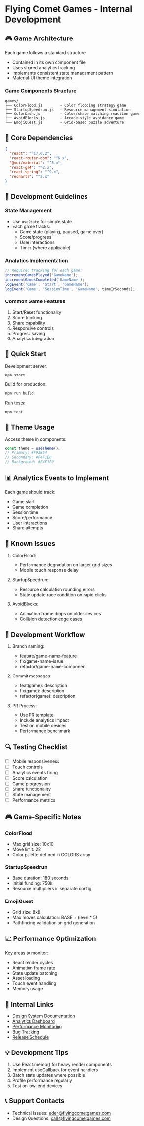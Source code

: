 # Flying Comet Games - Internal Development

## 🎮 Game Architecture

Each game follows a standard structure:
- Contained in its own component file
- Uses shared analytics tracking
- Implements consistent state management pattern
- Material-UI theme integration

### Game Components Structure
```
games/
├── ColorFlood.js        - Color flooding strategy game
├── StartupSpeedrun.js   - Resource management simulation
├── ColorDash.js         - Color/shape matching reaction game
├── AvoidBlocks.js       - Arcade-style avoidance game
└── EmojiQuest.js        - Grid-based puzzle adventure
```

## 🔧 Core Dependencies

```json
{
  "react": "^17.0.2",
  "react-router-dom": "^6.x",
  "@mui/material": "^5.x",
  "react-ga4": "^2.x",
  "react-spring": "^9.x",
  "recharts": "^2.x"
}
```

## 🎯 Development Guidelines

### State Management
- Use `useState` for simple state
- Each game tracks:
  - Game state (playing, paused, game over)
  - Score/progress
  - User interactions
  - Timer (where applicable)

### Analytics Implementation
```javascript
// Required tracking for each game:
incrementGamesPlayed('GameName');
incrementGamesCompleted('GameName');
logEvent('Game', 'Start', 'GameName');
logEvent('Game', 'SessionTime', 'GameName', timeInSeconds);
```

### Common Game Features
1. Start/Reset functionality
2. Score tracking
3. Share capability
4. Responsive controls
5. Progress saving
6. Analytics integration

## 🚀 Quick Start

Development server:
```bash
npm start
```

Build for production:
```bash
npm run build
```

Run tests:
```bash
npm test
```

## 🎨 Theme Usage

Access theme in components:
```javascript
const theme = useTheme();
// Primary: #F93854
// Secondary: #F4F1E0
// Background: #F4F1E0
```

## 📊 Analytics Events to Implement

Each game should track:
- Game start
- Game completion
- Session time
- Score/performance
- User interactions
- Share attempts

## 🐛 Known Issues

1. ColorFlood:
   - Performance degradation on larger grid sizes
   - Mobile touch response delay

2. StartupSpeedrun:
   - Resource calculation rounding errors
   - State update race condition on rapid clicks

3. AvoidBlocks:
   - Animation frame drops on older devices
   - Collision detection edge cases

## 🔄 Development Workflow

1. Branch naming:
   - feature/game-name-feature
   - fix/game-name-issue
   - refactor/game-name-component

2. Commit messages:
   - feat(game): description
   - fix(game): description
   - refactor(game): description

3. PR Process:
   - Use PR template
   - Include analytics impact
   - Test on mobile devices
   - Performance benchmark

## 🔍 Testing Checklist

- [ ] Mobile responsiveness
- [ ] Touch controls
- [ ] Analytics events firing
- [ ] Score calculation
- [ ] Game progression
- [ ] Share functionality
- [ ] State management
- [ ] Performance metrics

## 🎮 Game-Specific Notes

### ColorFlood
- Max grid size: 10x10
- Move limit: 22
- Color palette defined in COLORS array

### StartupSpeedrun
- Base duration: 180 seconds
- Initial funding: 750k
- Resource multipliers in separate config

### EmojiQuest
- Grid size: 8x8
- Max moves calculation: BASE + (level * 5)
- Pathfinding validation on grid generation

## 📈 Performance Optimization

Key areas to monitor:
- React render cycles
- Animation frame rate
- State update batching
- Asset loading
- Touch event handling
- Memory usage

## 🔗 Internal Links

- [Design System Documentation](internal-link)
- [Analytics Dashboard](internal-link)
- [Performance Monitoring](internal-link)
- [Bug Tracking](internal-link)
- [Release Schedule](internal-link)

## 💡 Development Tips

1. Use React.memo() for heavy render components
2. Implement useCallback for event handlers
3. Batch state updates where possible
4. Profile performance regularly
5. Test on low-end devices

## 📞 Support Contacts

- Technical Issues: eden@flyingcometgames.com
- Design Questions: calli@flyingcometgames.com